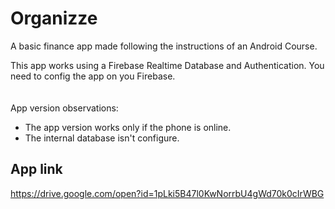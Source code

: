 # Organizze
A basic finance app made following the instructions of an Android Course.

This app works using a Firebase Realtime Database and Authentication. You need to config the app on you Firebase.
\
\
\
App version observations:

* The app version works only if the phone is online.
* The internal database isn't configure.

## App link

https://drive.google.com/open?id=1pLki5B47l0KwNorrbU4gWd70k0cIrWBG
